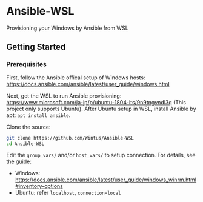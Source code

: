 # Ansible-WSL
Provisioning your Windows by Ansible from WSL

## Getting Started

### Prerequisites
First, follow the Ansible offical setup of Windows hosts:
https://docs.ansible.com/ansible/latest/user_guide/windows.html

Next, get the WSL to run Ansible provisioning:
https://www.microsoft.com/ja-jp/p/ubuntu-1804-lts/9n9tngvndl3q
(This project only supports Ubuntu).
After Ubuntu setup in WSL, install Ansible by apt: `apt install ansible`.

Clone the source:

```bash
git clone https://github.com/Wintus/Ansible-WSL
cd Ansible-WSL
```

Edit the `group_vars/` and/or `host_vars/` to setup connection.
For details, see the guide:
- Windows: https://docs.ansible.com/ansible/latest/user_guide/windows_winrm.html#inventory-options
- Ubuntu: refer `localhost`, `connection=local`
